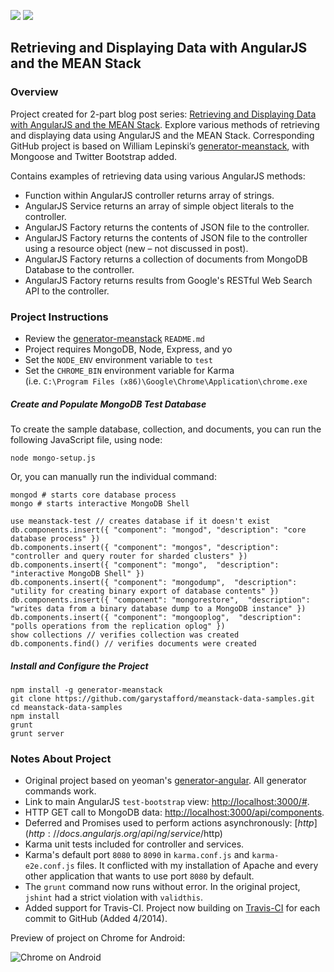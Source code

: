 <a href='https://travis-ci.org/garystafford/meanstack-data-samples'><img src='https://travis-ci.org/garystafford/meanstack-data-samples.svg?branch=master'></a>
<a href='https://david-dm.org/garystafford/meanstack-data-samples'><img src='https://david-dm.org/garystafford/meanstack-data-samples.png'></a>

## Retrieving and Displaying Data with AngularJS and the MEAN Stack
### Overview

Project created for 2-part blog post series: [Retrieving and Displaying Data with AngularJS and the MEAN Stack](http://wp.me/p1RD28-16F). Explore various methods of retrieving and displaying data using AngularJS and the MEAN Stack. Corresponding GitHub project is based on William Lepinski’s [generator-meanstack](https://github.com/wlepinski/generator-meanstack), with Mongoose and Twitter Bootstrap added.

Contains examples of retrieving data using various AngularJS methods:
* Function within AngularJS controller returns array of strings.
* AngularJS Service returns an array of simple object literals to the controller.
* AngularJS Factory returns the contents of JSON file to the controller.
* AngularJS Factory returns the contents of JSON file to the controller using a resource object (new – not discussed in post).
* AngularJS Factory returns a collection of documents from MongoDB Database to the controller.
* AngularJS Factory returns results from Google's RESTful Web Search API to the controller.

### Project Instructions
* Review the [generator-meanstack](https://github.com/wlepinski/generator-meanstack) `README.md`
* Project requires MongoDB, Node, Express, and yo
* Set the `NODE_ENV` environment variable to `test`
* Set the `CHROME_BIN` environment variable for Karma  
(i.e. `C:\Program Files (x86)\Google\Chrome\Application\chrome.exe`

##### Create and Populate MongoDB Test Database
To create the sample database, collection, and documents, you can run the following
JavaScript file, using node:

```
node mongo-setup.js
```
Or, you can manually run the individual command:
```
mongod # starts core database process
mongo # starts interactive MongoDB Shell

use meanstack-test // creates database if it doesn't exist
db.components.insert({ "component": "mongod", "description": "core database process" })
db.components.insert({ "component": "mongos", "description": "controller and query router for sharded clusters" })
db.components.insert({ "component": "mongo",  "description": "interactive MongoDB Shell" })
db.components.insert({ "component": "mongodump",  "description": "utility for creating binary export of database contents" })
db.components.insert({ "component": "mongorestore",  "description": "writes data from a binary database dump to a MongoDB instance" })
db.components.insert({ "component": "mongooplog",  "description": "polls operations from the replication oplog" })
show collections // verifies collection was created
db.components.find() // verifies documents were created
```

##### Install and Configure the Project

```
npm install -g generator-meanstack
git clone https://github.com/garystafford/meanstack-data-samples.git
cd meanstack-data-samples
npm install
grunt
grunt server
```

### Notes About Project
* Original project based on yeoman's [generator-angular](http://yeoman.io/). All generator commands work.
* Link to main AngularJS `test-bootstrap` view: [http://localhost:3000/#](http://localhost:3000/#).
* HTTP GET call to MongoDB data: [http://localhost:3000/api/components](http://localhost:3000/api/components).
* Deferred and Promises used to perform actions asynchronously: [$http](http://docs.angularjs.org/api/ng/service/$http)
* Karma unit tests included for controller and services.
* Karma's default port `8080` to `8090` in `karma.conf.js` and `karma-e2e.conf.js` files. It conflicted with my installation of Apache and every other application that wants to use port `8080` by default.
* The `grunt` command now runs without error. In the original project, `jshint` had a strict violation with `validthis`.
* Added support for Travis-CI. Project now building on [Travis-CI](https://travis-ci.org/garystafford/meanstack-data-samples) for each commit to GitHub (Added 4/2014).

Preview of project on Chrome for Android:

![Chrome on Android ](https://github.com/garystafford/meanstack-data-samples/blob/master/public/images/AndroidMobileView.png?raw=true)

